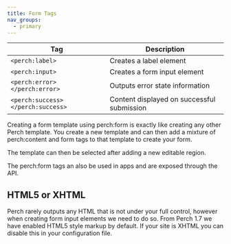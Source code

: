 ```yaml
---
title: Form Tags
nav_groups:
  - primary
---
```


| Tag | Description |
|-|-|
| `<perch:label>` | Creates a label element |
| `<perch:input>` | Creates a form input element |
| `<perch:error></perch:error>` | Outputs error state information |
| `<perch:success></perch:success>` | Content displayed on successful submission |


Creating a form template using perch:form is exactly like creating any other Perch template. You create a new template and can then add a mixture of perch:content and form tags to that template to create your form.

The template can then be selected after adding a new editable region.

The perch:form tags an also be used in apps and are exposed through the API.

## HTML5 or XHTML

Perch rarely outputs any HTML that is not under your full control, however when creating form input elements we need to do so. From Perch 1.7 we have enabled HTML5 style markup by default. If your site is XHTML you can disable this in your configuration file.
